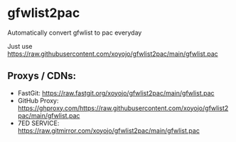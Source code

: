 # gfwlist2pac

Automatically convert gfwlist to pac everyday

Just use https://raw.githubusercontent.com/xoyojo/gfwlist2pac/main/gfwlist.pac

## Proxys / CDNs:


- FastGit: https://raw.fastgit.org/xoyojo/gfwlist2pac/main/gfwlist.pac
- GitHub Proxy: https://ghproxy.com/https://raw.githubusercontent.com/xoyojo/gfwlist2pac/main/gfwlist.pac
- 7ED SERVICE: https://raw.gitmirror.com/xoyojo/gfwlist2pac/main/gfwlist.pac
